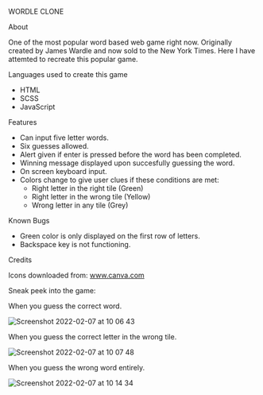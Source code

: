 WORDLE CLONE


About

One of the most popular word based web game right now. Originally created by James Wardle and now sold to the New York Times. Here I have attemted to recreate this popular game. 

Languages used to create this game

- HTML
- SCSS
- JavaScript

Features

- Can input five letter words.
- Six guesses allowed.
- Alert given if enter is pressed before the word has been completed.
- Winning message displayed upon succesfully guessing the word.
- On screen keyboard input.
- Colors change to give user clues if these conditions are met:
  - Right letter in the right tile (Green)
  - Right letter in the wrong tile (Yellow)
  - Wrong letter in any tile (Grey) 

Known Bugs

- Green color is only displayed on the first row of letters.
- Backspace key is not functioning.

Credits

Icons downloaded from:
www.canva.com

Sneak peek into the game:

When you guess the correct word.

![Screenshot 2022-02-07 at 10 06 43](https://user-images.githubusercontent.com/92305888/152767976-4e88dad2-4a3b-4d9e-b287-bddea592c5d0.png)



When you guess the correct letter in the wrong tile.


![Screenshot 2022-02-07 at 10 07 48](https://user-images.githubusercontent.com/92305888/152768203-9f755d60-2898-44a4-9f2e-6fcc06e836a5.png)


When you guess the wrong word entirely.

![Screenshot 2022-02-07 at 10 14 34](https://user-images.githubusercontent.com/92305888/152768590-065d063e-dd84-41e8-84e1-8bfa96ff54f8.png)




